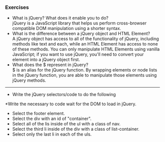  ### Exercises

* What is jQuery? What does it enable you to do? <br>
jQuery is a JavaScript library that helps us perform cross-browser compatible DOM manipulation using a shorter syntax.<br>
* What is the difference between a jQuery object and HTML Element? <br>
A jQuery object has access to all of the functionality of jQuery, including methods like text and each, while an HTML Element has access to none of these methods. You can only manipulate HTML Elements using vanilla JavaScript; if you want to use jQuery, you'll need to convert your element into a jQuery object first. <br>
* What does the $ represent in jQuery? <br>
$ is an alias for the jQuery function. By wrapping elements or node lists in the jQuery function, you are able to manipulate those elements using jQuery methods.
<hr>

* Write the jQuery selectors/code to do the following<br>

*Write the necessary to code wait for the DOM to load in jQuery.<br>
* Select the footer element.<br>
* Select the div with an id of "container".<br>
* Select all of the lis inside of the ul with a class of nav.<br>
* Select the third li inside of the div with a class of list-container.<br>
* Select only the last li in each of the uls.<br>